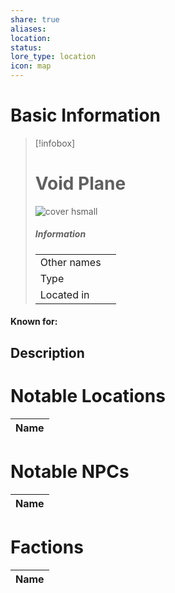 ```yaml
---
share: true
aliases: 
location: 
status: 
lore_type: location
icon: map
---
```

# Basic Information
> [!infobox]
> # Void Plane
> ![cover hsmall](insertimage.png)
> ##### Information
> |   |  |
> | ---- | ---- |
> | Other names | |
> | Type | 
> | Located in | |
#### Known for:
## Description
# Notable Locations
| Name |
| ---- |

# Notable NPCs
| Name |
| ---- |

# Factions
| Name |
| ---- |
